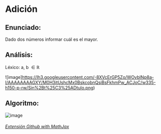 # Adición

## Enunciado:
Dado dos números informar cuál es el mayor.

## Análisis:
  
  Léxico: a, b $\in  \mathbb{R}$
  
  ![image]https://lh3.googleusercontent.com/-8XVcErGP5Zo/WOvbINp8a-I/AAAAAAAAGXY/M0H3itUshcMx0BskcobnQsiBsFkhmPw_ACJoC/w335-h150-p-rw/Sin%2Bt%25C3%25ADtulo.png)
  
## Algoritmo:

  ![image](https://lh3.googleusercontent.com/-Q75h3lGn-Rg/WOvTOUjLvmI/AAAAAAAAGWU/pKx3C9-AltEL_JqVsNcNzj44yGhS8thAACJoC/w382-h429-p-rw/Mayor.png)


###### [Extensión Github with MathJax](https://chrome.google.com/webstore/detail/github-with-mathjax/ioemnmodlmafdkllaclgeombjnmnbima?hl=en)
